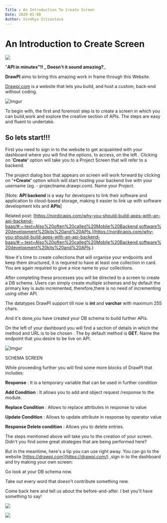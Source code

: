 ```yaml
---
Title : An Introduction To Create Screen
Date: 2020-01-08
Author: Vindhya Srivastava
---
```

# An Introduction to Create Screen

![]([Imgur](https://i.imgur.com/8RtiVEN.jpg))

&quot;**API in minutes&quot;!! **_** Doesn&#39;t it sound amazing?**_

**DrawPI** aims to bring this amazing work in frame through this Website.

[Drawpi.com](https://drawpi.com/) is a website that lets you build, and host a custom, back-end without coding.

![Imgur](https://i.imgur.com/QgYKA5q.png)

To begin with, the first and foremost step is to create a screen in which you can build,work and explore the creative section of APIs. The steps are easy and fluent to undertake.

## So lets start!!!

First you need to sign in to the website to get acquainted with your dashboard where you will find the options, to access, on the left . Clicking on &#39;**Create&#39;** option will take you to a Project Screen that will refer to a backend.

The project dialog box that appears on screen will work forward by clicking on **&#39;+Create&#39;** option which will start hosting your backend live with your username (eg. - projectname.drawpi.com). Name your Project.

[Note: **API backend** is a way for developers to link their software and application to cloud-based storage, making it easier to link up with software development kits and **APIs**]

Related post: [https://nordicapis.com/why-you-should-build-apps-with-an-api-backend-baas/#:~:text=Also%20often%20called%20Mobile%20Backend,software%20development%20kits%20and%20APIs.](https://nordicapis.com/why-you-should-build-apps-with-an-api-backend-baas/#:~:text=Also%20often%20called%20Mobile%20Backend,software%20development%20kits%20and%20APIs.)

Now it&#39;s time to create collections that will organise your endpoints and keep them structured, it is required to have at least one collection in card. You are again required to give a nice name to your collections.

After completing these processes you will be directed to a screen to create a DB schema. Users can simply create multiple schemas and by default the primary key is auto incremented, therefore,there is no need of incrementing using other API.

The datatypes DrawPI support till now is **int** and **varchar** with maximum 255 chars.

And it&#39;s done,you have created your DB schema to build further APIs.

On the left of your dashboard you will find a section of details in which the method and URL is to be chosen . The by default method is **GET.** Name the endpoint that you desire to be live on API.

![Imgur](https://i.imgur.com/OJ3j71U.png)

SCHEMA SCREEN

While proceeding further you will find some more blocks of DrawPI that includes:

**Response** : It is a temporary variable that can be used in further condition

**Add Condition** : It allows you to add and object request /response to the module.

**Replace Condition** : Allows to replace attributes in response to value

**Update Condition** : Allows to update attribute in response by operator value

**Response Delete condition** : Allows you to delete entries.

The steps mentioned above will take you to the creation of your screen. Didn&#39;t you find some great strategies that are being performed here?

But in the meantime, here&#39;s a tip you can use right away. You can go to the website [https://drawpi.com](https://drawpi.com/) ,sign in to the dashboard and try making your own screen:

Go look at your DB schema now.

Take out every word that doesn&#39;t contribute something new.

Come back here and tell us about the before-and-after. I bet you&#39;ll have something to say!

![](RackMultipart20200715-4-15lebwf_html_7707c90f6499fb21.png)

![](RackMultipart20200715-4-15lebwf_html_c8462353b5058e5f.gif)
